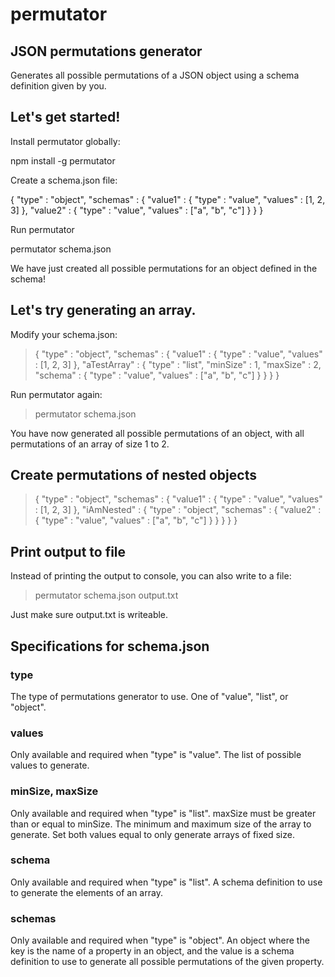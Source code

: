 # permutator
## JSON permutations generator

Generates all possible permutations of a JSON object using a schema definition given by you.

## Let's get started!

Install permutator globally:

  npm install -g permutator

Create a schema.json file:

  {
    "type" : "object",
    "schemas" : {
    "value1" : {
      "type" : "value",
      "values" : [1, 2, 3]
    },
    "value2" : {
        "type" : "value",
        "values" : ["a", "b", "c"]
      }
    }
  }

Run permutator

  permutator schema.json

We have just created all possible permutations for an object defined in the schema!

## Let's try generating an array.

Modify your schema.json:

> {
>   "type" : "object",
>   "schemas" : {
>     "value1" : {
>       "type" : "value",
>       "values" : [1, 2, 3]
>     },
>     "aTestArray" : {
>       "type" : "list",
>       "minSize" : 1,
>       "maxSize" : 2,
>       "schema" : {
>         "type" : "value",
>         "values" : ["a", "b", "c"]
>       }
>     }
>   }
> }

Run permutator again:

> permutator schema.json

You have now generated all possible permutations of an object, with all permutations of an array of size 1 to 2.

## Create permutations of nested objects

> {
>   "type" : "object",
>   "schemas" : {
>     "value1" : {
>       "type" : "value",
>       "values" : [1, 2, 3]
>     },
>     "iAmNested" : {
>       "type" : "object",
>       "schemas" : {
>         "value2" : {
>           "type" : "value",
>           "values" : ["a", "b", "c"]
>         }
>       }
>     }
>   }
> }

## Print output to file

Instead of printing the output to console, you can also write to a file:

> permutator schema.json output.txt

Just make sure output.txt is writeable.

## Specifications for schema.json

### type

The type of permutations generator to use. One of "value", "list", or "object".

### values

Only available and required when "type" is "value". The list of possible values to generate.

### minSize, maxSize

Only available and required when "type" is "list". maxSize must be greater than or equal to minSize. The minimum and maximum size of the array to generate. Set both values equal to only generate arrays of fixed size.

### schema

Only available and required when "type" is "list". A schema definition to use to generate the elements of an array.

### schemas

Only available and required when "type" is "object". An object where the key is the name of a property in an object, and the value is a schema definition to use to generate all possible permutations of the given property.
